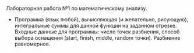 Лабораторная работа №1 по математическому анализу.
- Программа (язык любой), вычисляющая (и желательно, рисующую), интегральные суммы для данной функции на заданном отрезке. Входные данные для программы: число точек разбиения, способ выбора оснащения (start, finish, middle, random точки). Разбиение равномерное.
